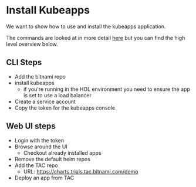 # Install Kubeapps

We want to show how to use and install the kubeapps application. 

The commands are looked at in more detail [here](install-kubeapps.sh) but you can find the high level overview below.

## CLI Steps

* Add the bitnami repo
* install kubeapps
  * if you're running in the HOL environment you need to ensure the app is set to use a load balancer
* Create a service account
* Copy the token for the kubeapps console

## Web UI steps

* Login with the token
* Browse around the UI
  * Checkout already installed apps
* Remove the default helm repos
* Add the TAC repo
  * URL: https://charts.trials.tac.bitnami.com/demo
* Deploy an app from TAC
